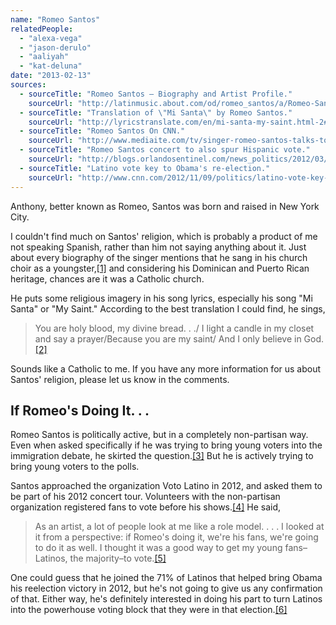 ```yaml
---
name: "Romeo Santos"
relatedPeople:
  - "alexa-vega"
  - "jason-derulo"
  - "aaliyah"
  - "kat-deluna"
date: "2013-02-13"
sources:
  - sourceTitle: "Romeo Santos – Biography and Artist Profile."
    sourceUrl: "http://latinmusic.about.com/od/romeo_santos/a/Romeo-Santos-Biography-And-Artist-Profile.htm"
  - sourceTitle: "Translation of \"Mi Santa\" by Romeo Santos."
    sourceUrl: "http://lyricstranslate.com/en/mi-santa-my-saint.html-2#songtranslation"
  - sourceTitle: "Romeo Santos On CNN."
    sourceUrl: "http://www.mediaite.com/tv/singer-romeo-santos-talks-to-soledad-obrien-about-promoting-the-latino-vote/"
  - sourceTitle: "Romeo Santos concert to also spur Hispanic vote."
    sourceUrl: "http://blogs.orlandosentinel.com/news_politics/2012/03/romeo-santos-concert-to-also-spur-hispanic-vote.html"
  - sourceTitle: "Latino vote key to Obama's re-election."
    sourceUrl: "http://www.cnn.com/2012/11/09/politics/latino-vote-key-election"
---
```


Anthony, better known as Romeo, Santos was born and raised in New York City.

I couldn't find much on Santos' religion, which is probably a product of me not speaking Spanish, rather than him not saying anything about it. Just about every biography of the singer mentions that he sang in his church choir as a youngster,<a class="source-citation" href="#http://latinmusic.about.com/od/romeo_santos/a/Romeo-Santos-Biography-And-Artist-Profile.htm" title="Romeo Santos – Biography and Artist Profile.">[1]</a> and considering his Dominican and Puerto Rican heritage, chances are it was a Catholic church.

He puts some religious imagery in his song lyrics, especially his song "Mi Santa" or "My Saint." According to the best translation I could find, he sings,

>You are holy blood, my divine bread. . ./ I light a candle in my closet and say a prayer/Because you are my saint/ And I only believe in God.<a class="source-citation" href="#http://lyricstranslate.com/en/mi-santa-my-saint.html-2#songtranslation" title="Translation of &quot;Mi Santa&quot; by Romeo Santos.">[2]</a>

Sounds like a Catholic to me. If you have any more information for us about Santos' religion, please let us know in the comments.


## If Romeo's Doing It. . .

Romeo Santos is politically active, but in a completely non-partisan way. Even when asked specifically if he was trying to bring young voters into the immigration debate, he skirted the question.<a class="source-citation" href="#http://www.mediaite.com/tv/singer-romeo-santos-talks-to-soledad-obrien-about-promoting-the-latino-vote/" title="Romeo Santos on CNN.">[3]</a> But he is actively trying to bring young voters to the polls.

Santos approached the organization Voto Latino in 2012, and asked them to be part of his 2012 concert tour. Volunteers with the non-partisan organization registered fans to vote before his shows.<a class="source-citation" href="#http://blogs.orlandosentinel.com/news_politics/2012/03/romeo-santos-concert-to-also-spur-hispanic-vote.html" title="Romeo Santos concert to also spur Hispanic vote.">[4]</a> He said,

>As an artist, a lot of people look at me like a role model. . . . I looked at it from a perspective: if Romeo's doing it, we're his fans, we're going to do it as well. I thought it was a good way to get my young fans–Latinos, the majority–to vote.<a class="source-citation" href="#http://www.mediaite.com/tv/singer-romeo-santos-talks-to-soledad-obrien-about-promoting-the-latino-vote/" title="Romeo Santos On CNN.">[5]</a>

One could guess that he joined the 71% of Latinos that helped bring Obama his reelection victory in 2012, but he's not going to give us any confirmation of that. Either way, he's definitely interested in doing his part to turn Latinos into the powerhouse voting block that they were in that election.<a class="source-citation" href="#http://www.cnn.com/2012/11/09/politics/latino-vote-key-election" title="Latino vote key to Obama&apos;s re-election.">[6]</a>